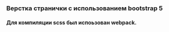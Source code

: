 ### Верстка странички с использованием bootstrap 5   

#### Для компиляции scss был испоьзован webpack.
